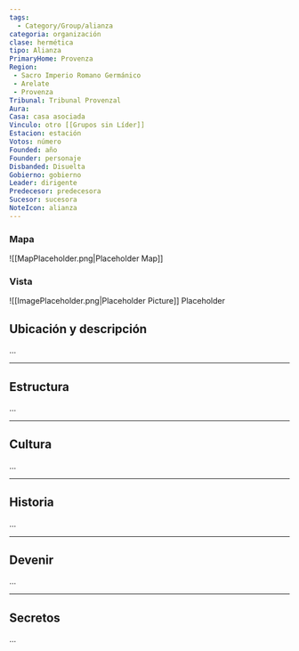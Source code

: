 ```yaml
---
tags:
  - Category/Group/alianza
categoria: organización
clase: hermética
tipo: Alianza
PrimaryHome: Provenza 
Region:
 - Sacro Imperio Romano Germánico
 - Arelate 
 - Provenza 
Tribunal: Tribunal Provenzal 
Aura: 
Casa: casa asociada
Vinculo: otro [[Grupos sin Líder]]
Estacion: estación
Votos: número
Founded: año
Founder: personaje
Disbanded: Disuelta 
Gobierno: gobierno
Leader: dirigente
Predecesor: predecesora
Sucesor: sucesora
NoteIcon: alianza
---
```

### Mapa
![[MapPlaceholder.png|Placeholder Map]]
### Vista
![[ImagePlaceholder.png|Placeholder Picture]]
Placeholder

## Ubicación y descripción
...
***
## Estructura
...
***
## Cultura
...
***
## Historia
...
***
## Devenir
...
***
## Secretos 
...
